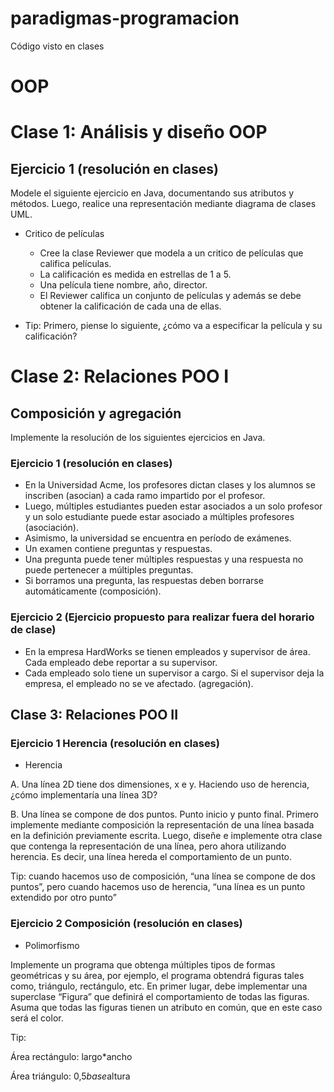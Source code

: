 # paradigmas-programacion
Código visto en clases

# OOP

# Clase 1: Análisis y diseño OOP

## Ejercicio 1  (resolución en clases)
Modele el siguiente ejercicio en Java, documentando sus atributos y métodos. Luego, realice una representación mediante diagrama de clases UML.

* Critico de películas
    * Cree la clase Reviewer que modela a un critico de películas que califica películas.
    * La calificación es medida en estrellas de 1 a 5.
    * Una película tiene nombre, año, director. 
    *  El Reviewer califica un conjunto de películas y además se debe obtener la calificación de cada una de ellas.

* Tip: Primero, piense lo siguiente, ¿cómo va a especificar la película y su calificación?


# Clase 2: Relaciones POO I

## Composición y agregación

Implemente la resolución de los siguientes ejercicios en Java.

### Ejercicio 1 (resolución en clases)
* En la Universidad Acme, los profesores dictan clases y los alumnos se inscriben (asocian) a cada ramo impartido por el profesor. 
* Luego, múltiples estudiantes pueden estar asociados a un solo profesor y un solo estudiante puede estar asociado a múltiples profesores (asociación).
* Asimismo, la universidad se encuentra en período de exámenes.
* Un examen contiene preguntas y respuestas.
* Una pregunta puede tener múltiples respuestas y una respuesta no puede pertenecer a múltiples preguntas. 
* Si borramos una pregunta, las respuestas deben borrarse automáticamente (composición).

### Ejercicio 2 (Ejercicio propuesto para realizar fuera del horario de clase)
* En la empresa HardWorks se tienen empleados y supervisor de área. Cada empleado debe reportar a su supervisor.
* Cada empleado solo tiene un supervisor a cargo. Si el supervisor deja la empresa, el empleado no se ve afectado. (agregación).


## Clase 3: Relaciones POO II 
### Ejercicio 1 Herencia (resolución en clases)
* Herencia

A. Una línea 2D tiene dos dimensiones, x e y. Haciendo uso de herencia, ¿cómo implementaría una línea 3D?

B. Una línea se compone de dos puntos. Punto inicio y punto final. Primero implemente mediante composición la representación de una línea basada en la definición previamente escrita.  Luego, diseñe e implemente otra clase que contenga la representación de una línea, pero ahora utilizando herencia. Es decir, una línea hereda el comportamiento de un punto.

Tip: cuando hacemos uso de composición, “una línea se compone de dos puntos”, pero cuando hacemos uso de herencia, “una línea es un punto extendido por otro punto”

### Ejercicio 2 Composición (resolución en clases)
* Polimorfismo

Implemente un programa que obtenga múltiples tipos de formas geométricas y su área, por ejemplo, el programa obtendrá figuras tales como, triángulo, rectángulo, etc. En primer lugar, debe implementar una superclase “Figura” que definirá el comportamiento de todas las figuras. Asuma que todas las figuras tienen un atributo en común, que en este caso será el color.

Tip:

Área rectángulo: largo*ancho

Área triángulo: 0,5*base*altura
